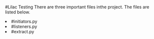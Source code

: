 #Lilac Testing
There are three important files inthe project. The files are listed below.
<li> #initiators.py</li>
<li> #listeners.py </li>
<li> #extract.py </li>


